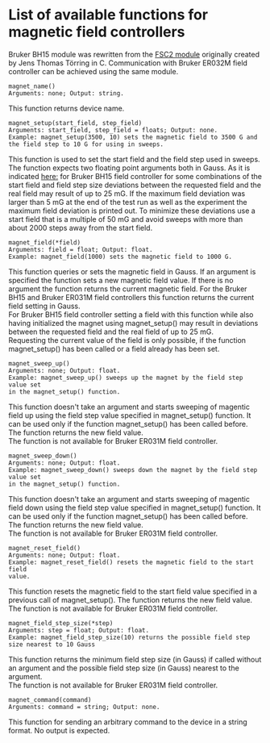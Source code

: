 # List of available functions for magnetic field controllers

Bruker BH15 module was rewritten from the [FSC2 module](http://users.physik.fu-berlin.de/~jtt/fsc2/fsc2.html) originally created by Jens Thomas Törring in C. Communication with Bruker ER032M field controller can be achieved using the same module.

```python3
magnet_name()
Arguments: none; Output: string.
```
This function returns device name.
```python3
magnet_setup(start_field, step_field)
Arguments: start_field, step_field = floats; Output: none.
Example: magnet_setup(3500, 10) sets the magnetic field to 3500 G and 
the field step to 10 G for using in sweeps.
```
This function is used to set the start field and the field step used in sweeps. The function expects two floating point arguments both in Gauss.
As it is indicated [here:](http://users.physik.fu-berlin.de/~jtt/fsc2/Magnet-Functions.html#magnet_005fsweep_005fup_0028_0029) for Bruker BH15 field controller for some combinations of the start field and field step size deviations between the requested field and the real field may result of up to 25 mG. If the maximum field deviation was larger than 5 mG at the end of the test run as well as the experiment the maximum field deviation is printed out. To minimize these deviations use a start field that is a multiple of 50 mG and avoid sweeps with more than about 2000 steps away from the start field.
```python3
magnet_field(*field)
Arguments: field = float; Output: float.
Example: magnet_field(1000) sets the magnetic field to 1000 G.
```
This function queries or sets the magnetic field in Gauss. If an argument is specified the function sets a new magnetic field value. If there is no argument the function returns the current magnetic field. For the Bruker BH15 and Bruker ER031M field controllers this function returns the current field setting in Gauss.<br/>
For Bruker BH15 field controller setting a field with this function while also having initialized the magnet using magnet_setup() may result in deviations between the requested field and the real field of up to 25 mG.<br/>
Requesting the current value of the field is only possible, if the function magnet_setup() has been called or a field already has been set.<br/>
```python3
magnet_sweep_up()
Arguments: none; Output: float.
Example: magnet_sweep_up() sweeps up the magnet by the field step value set
in the magnet_setup() function.
```
This function doesn't take an argument and starts sweeping of magentic field up using the field step value specified in magnet_setup() function. It can be used only if the function magnet_setup() has been called before. The function returns the new field value.<br/>
The function is not available for Bruker ER031M field controller.
```python3
magnet_sweep_down()
Arguments: none; Output: float.
Example: magnet_sweep_down() sweeps down the magnet by the field step value set
in the magnet_setup() function.
```
This function doesn't take an argument and starts sweeping of magentic field down using the field step value specified in magnet_setup() function. It can be used only if the function magnet_setup() has been called before. The function returns the new field value.<br/>
The function is not available for Bruker ER031M field controller.
```python3
magnet_reset_field()
Arguments: none; Output: float.
Example: magnet_reset_field() resets the magnetic field to the start field
value.
```
This function resets the magnetic field to the start field value specified in a previous call of magnet_setup(). The function returns the new field value.<br/>
The function is not available for Bruker ER031M field controller.
```python3
magnet_field_step_size(*step)
Arguments: step = float; Output: float.
Example: magnet_field_step_size(10) returns the possible field step size nearest to 10 Gauss
```
This function returns the minimum field step size (in Gauss) if called without an argument and the possible field step size (in Gauss) nearest to the argument.<br/>
The function is not available for Bruker ER031M field controller.
```python3
magnet_command(command)
Arguments: command = string; Output: none.
```
This function for sending an arbitrary command to the device in a string format. No output is expected.<br/>

